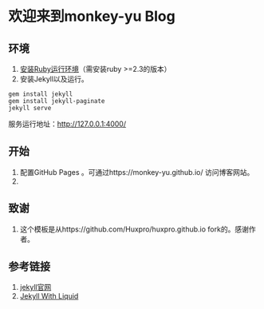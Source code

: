 
# 欢迎来到monkey-yu Blog
## 环境<br/>
1. [安装Ruby运行环境](http://www.cnblogs.com/daguo/p/4097263.html)（需安装ruby >=2.3的版本）
2. 安装Jekyll以及运行。
```
gem install jekyll
gem install jekyll-paginate
jekyll serve
```
服务运行地址：http://127.0.0.1:4000/
## 开始
1. 配置GitHub Pages 。可通过https://monkey-yu.github.io/ 访问博客网站。
2. 

## 致谢
1. 这个模板是从https://github.com/Huxpro/huxpro.github.io fork的。感谢作者。

## 参考链接
1. [jekyll官网](http://jekyllcn.com/docs/home/)
2. [Jekyll With Liquid](http://huangyanxiang.com/2017/09/20/jekyll-with-liquid.html)
